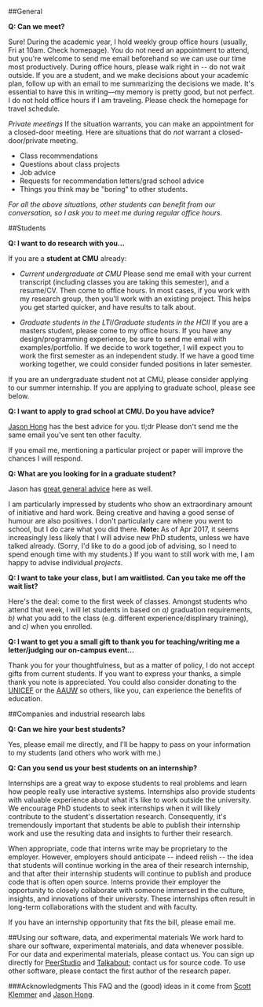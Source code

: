 ##General

**Q: Can we meet?**

Sure! During the academic year, I hold weekly group office hours (usually, Fri at 10am. Check homepage). You do not need an appointment to attend, but you're welcome to send me email beforehand so we can use our time most productively. During office hours, please walk right in -- do not wait outside. If you are a student, and we make decisions about your academic plan, follow up with an email to me summarizing the decisions we made. It's essential to have this in writing—my memory is pretty good, but not perfect. I do not hold office hours if I am traveling. Please check the homepage for travel schedule.

_Private meetings_
If the situation warrants, you can make an appointment for a closed-door meeting. Here are situations that do *not* warrant a closed-door/private meeting.

- Class recommendations
- Questions about class projects
- Job advice
- Requests for recommendation letters/grad school advice
- Things you think may be "boring" to other students.

*For all the above situations, other students can benefit from our conversation, so I ask you to meet me during regular office hours.*  

##Students

**Q: I want to do research with you...**

If you are a **student at CMU** already:

- _Current undergraduate at CMU_ Please send me email with your current transcript (including classes you are taking this semester), and a resume/CV. Then come to office hours. In most cases, if you work with my research group, then you'll work with an existing project. This helps you get started quicker, and have results to talk about.

- _Graduate students in the LTI_/_Graduate students in the HCII_ If you are a masters student, please come to my office hours. If you have any design/programming experience, be sure to send me email with examples/portfolio. If we decide to work together, I will expect you to work the first semester as an independent study. If we have a good time working together, we could consider funded positions in later semester.

If you are an undergraduate student not at CMU, please consider applying to our summer internship. If you are applying to graduate school, please see below.


**Q: I want to apply to grad school at CMU. Do you have advice?**

[Jason Hong](https://www.cs.cmu.edu/~jasonh/faq.html) has the best advice for you. tl;dr Please don't send me the same email you've sent ten other faculty.

If you email me, mentioning a particular project or paper will improve the chances I will respond.

**Q: What are you looking for in a graduate student?**

Jason has [great general advice](https://www.cs.cmu.edu/~jasonh/advice.html) here as well.

I am particularly impressed by students who show an extraordinary amount of initiative and hard work. Being creative and having a good sense of humour are also positives. I don't particularly care where you went to school, but I do care what you did there. **Note:** As of Apr 2017, it seems increasingly less likely that I will advise new PhD students, unless we have talked already. (Sorry, I'd like to do a good job of advising, so I need to spend enough time with my students.) If you want to still work with me, I am happy to advise individual _projects_.

**Q: I want to take your class, but I am waitlisted. Can you take me off the wait list?**

Here's the deal: come to the first week of classes. Amongst students who attend that week, I will let students in based on _a)_ graduation requirements, _b)_ what you add to the class (e.g. different experience/displinary training), and _c)_ when you enrolled.

**Q: I want to get you a small gift to thank you for teaching/writing me a letter/judging our on-campus event...**

Thank you for your thoughtfulness, but as a matter of policy, I do not accept gifts from current students. If you want to express your thanks, a simple thank you note is appreciated. You could also consider donating to the [UNICEF](https://www.unicef.org/) or the [AAUW](http://www.aauw.org/) so others, like you, can experience the benefits of education.

##Companies and industrial research labs

**Q: Can we hire your best students?**

Yes, please email me directly, and I'll be happy to pass on your information to my students (and others who work with me.)

**Q: Can you send us your best students on an internship?**

Internships are a great way to expose students to real problems and learn how people really use interactive systems. Internships also provide students with valuable experience about what it's like to work outside the university. We encourage PhD students to seek internships when it will likely contribute to the student's dissertation research. Consequently, it's tremendously important that students be able to publish their internship work and use the resulting data and insights to further their research.

When appropriate, code that interns write may be proprietary to the employer. However, employers should anticipate -- indeed relish -- the idea that students will continue working in the area of their research internship, and that after their internship students will continue to publish and produce code that is often open source. Interns provide their employer the opportunity to closely collaborate with someone immersed in the culture, insights, and innovations of their university. These internships often result in long-term collaborations with the student and with faculty.

If you have an internship opportunity that fits the bill, please email me.

##Using our software, data, and experimental materials
We work hard to share our software, experimental materials, and data whenever possible. For our data and experimental materials, please contact us. You can sign up directly for [PeerStudio](https://www.peerstudio.org) and [Talkabout](https://talkabout.stanford.edu/); contact us for source code. To use other software, please contact the first author of the research paper.  


###Acknowledgments
This FAQ and the (good) ideas in it come from [Scott Klemmer](http://d.ucsd.edu/srk/) and [Jason Hong](http://www.cs.cmu.edu/~jasonh/).
